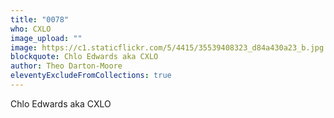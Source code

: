 ```yaml
---
title: "0078"
who: CXLO
image_upload: ""
image: https://c1.staticflickr.com/5/4415/35539408323_d84a430a23_b.jpg
blockquote: Chlo Edwards aka CXLO
author: Theo Darton-Moore
eleventyExcludeFromCollections: true
---
```

Chlo Edwards aka CXLO